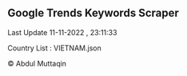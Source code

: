 

## Google Trends Keywords Scraper 
 
Last Update 11-11-2022 , 23:11:33

Country List :
VIETNAM.json



© Abdul Muttaqin 
